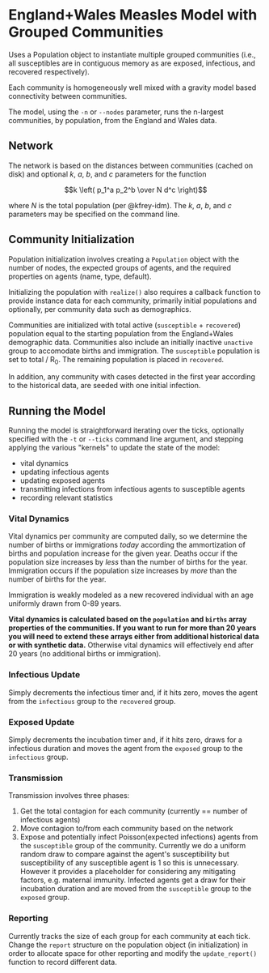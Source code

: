 # England+Wales Measles Model with Grouped Communities

Uses a Population object to instantiate multiple grouped communities (i.e., all susceptibles are in contiguous memory as are exposed, infectious, and recovered respectively).

Each community is homogeneously well mixed with a gravity model based connectivity between communities.

The model, using the `-n` or `--nodes` parameter, runs the n-largest communities, by population, from the England and Wales data.

## Network

The network is based on the distances between communities (cached on disk) and optional $`k`$, $`a`$, $`b`$, and $`c`$ parameters for the function

```math
k \left( p_1^a p_2^b \over N d^c \right)
```

where $`N`$ is the total population (per @kfrey-idm). The $`k`$, $`a`$, $`b`$, and $`c`$ parameters may be specified on the command line.

## Community Initialization

Population initialization involves creating a `Population` object with the number of nodes, the expected groups of agents, and the required properties on agents (name, type, default).

Initializing the population with `realize()` also requires a callback function to provide instance data for each community, primarily initial populations and optionally, per community data such as demographics.

Communities are initialized with total active (`susceptible` + `recovered`) population equal to the starting population from the England+Wales demographic data. Communities also include an initially inactive `unactive` group to accomodate births and immigration. The `susceptible` population is set to total / R<sub>0</sub>. The remaining population is placed in `recovered`.

In addition, any community with cases detected in the first year according to the historical data, are seeded with one initial infection.

## Running the Model

Running the model is straightforward iterating over the ticks, optionally specified with the `-t` or `--ticks` command line argument, and stepping applying the various "kernels" to update the state of the model:
* vital dynamics
* updating infectious agents
* updating exposed agents
* transmitting infections from infectious agents to susceptible agents
* recording relevant statistics

### Vital Dynamics

Vital dynamics per community are computed daily, so we determine the number of births or immigrations _today_ according the ammortization of births and population increase for the given year. Deaths occur if the population size increases by _less_ than the number of births for the year. Immigration occurs if the population size increases by _more_ than the number of births for the year.

Immigration is weakly modeled as a new recovered individual with an age uniformly drawn from 0-89 years.

**Vital dynamics is calculated based on the `population` and `births` array properties of the communities. If you want to run for more than 20 years you will need to extend these arrays either from additional historical data or with synthetic data.** Otherwise vital dynamics will effectively end after 20 years (no additional births or immigration).

### Infectious Update

Simply decrements the infectious timer and, if it hits zero, moves the agent from the `infectious` group to the `recovered` group.

### Exposed Update

Simply decrements the incubation timer and, if it hits zero, draws for a infectious duration and moves the agent from the `exposed` group to the `infectious` group.

### Transmission

Transmission involves three phases:
1. Get the total contagion for each community (currently == number of infectious agents)
2. Move contagion to/from each community based on the network
3. Expose and potentially infect Poisson(expected infections) agents from the `susceptible` group of the community. Currently we do a uniform random draw to compare against the agent's susceptibility but susceptibility of any susceptible agent is 1 so this is unnecessary. However it provides a placeholder for considering any mitigating factors, e.g. maternal immunity. Infected agents get a draw for their incubation duration and are moved from the `susceptible` group to the `exposed` group.

### Reporting

Currently tracks the size of each group for each community at each tick. Change the `report` structure on the population object (in initialization) in order to allocate space for other reporting and modify the `update_report()` function to record different data.
